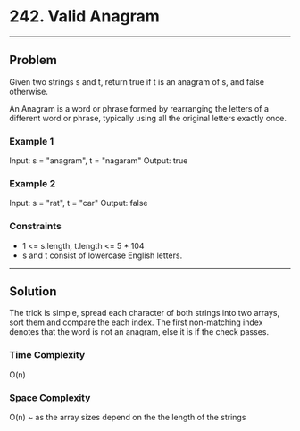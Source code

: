 # 242. Valid Anagram

---

## Problem

Given two strings s and t, return true if t is an anagram of s, and false otherwise.

An Anagram is a word or phrase formed by rearranging the letters of a different word or phrase, typically using all the original letters exactly once.

### Example 1

Input: s = "anagram", t = "nagaram"
Output: true

### Example 2

Input: s = "rat", t = "car"
Output: false

### Constraints

- 1 <= s.length, t.length <= 5 \* 104
- s and t consist of lowercase English letters.

---

## Solution

The trick is simple, spread each character of both strings into two arrays, sort them and compare the each index. The first non-matching index denotes that the word is not an anagram, else it is if the check passes.

### Time Complexity

O(n)

### Space Complexity

O(n) ~ as the array sizes depend on the the length of the strings
